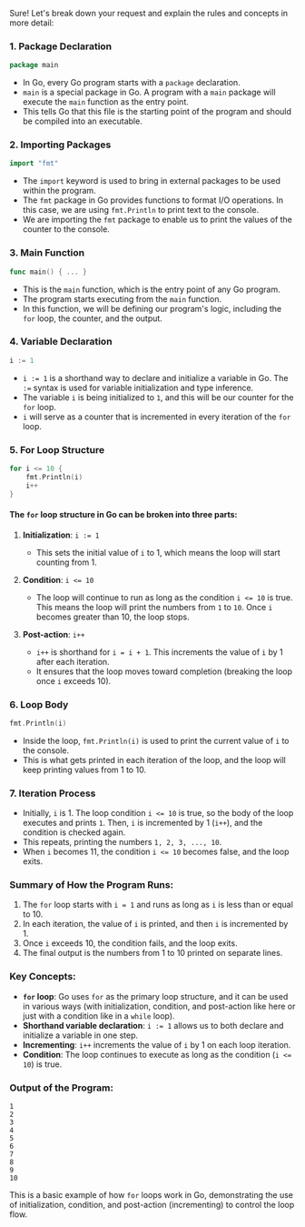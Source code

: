 Sure! Let's break down your request and explain the rules and concepts in more detail:

### 1. **Package Declaration**
```go
package main
```
- In Go, every Go program starts with a `package` declaration.
- `main` is a special package in Go. A program with a `main` package will execute the `main` function as the entry point.
- This tells Go that this file is the starting point of the program and should be compiled into an executable.

### 2. **Importing Packages**
```go
import "fmt"
```
- The `import` keyword is used to bring in external packages to be used within the program.
- The `fmt` package in Go provides functions to format I/O operations. In this case, we are using `fmt.Println` to print text to the console.
- We are importing the `fmt` package to enable us to print the values of the counter to the console.

### 3. **Main Function**
```go
func main() { ... }
```
- This is the `main` function, which is the entry point of any Go program.
- The program starts executing from the `main` function. 
- In this function, we will be defining our program's logic, including the `for` loop, the counter, and the output.

### 4. **Variable Declaration**
```go
i := 1
```
- `i := 1` is a shorthand way to declare and initialize a variable in Go. The `:=` syntax is used for variable initialization and type inference.
- The variable `i` is being initialized to `1`, and this will be our counter for the `for` loop.
- `i` will serve as a counter that is incremented in every iteration of the `for` loop.

### 5. **For Loop Structure**
```go
for i <= 10 {
    fmt.Println(i)
    i++
}
```
#### The `for` loop structure in Go can be broken into three parts:
1. **Initialization**: `i := 1`
   - This sets the initial value of `i` to 1, which means the loop will start counting from 1.
   
2. **Condition**: `i <= 10`
   - The loop will continue to run as long as the condition `i <= 10` is true. This means the loop will print the numbers from `1` to `10`. Once `i` becomes greater than 10, the loop stops.
   
3. **Post-action**: `i++`
   - `i++` is shorthand for `i = i + 1`. This increments the value of `i` by 1 after each iteration.
   - It ensures that the loop moves toward completion (breaking the loop once `i` exceeds 10).

### 6. **Loop Body**
```go
fmt.Println(i)
```
- Inside the loop, `fmt.Println(i)` is used to print the current value of `i` to the console.
- This is what gets printed in each iteration of the loop, and the loop will keep printing values from 1 to 10.

### 7. **Iteration Process**
- Initially, `i` is 1. The loop condition `i <= 10` is true, so the body of the loop executes and prints `1`. Then, `i` is incremented by 1 (`i++`), and the condition is checked again.
- This repeats, printing the numbers `1, 2, 3, ..., 10`.
- When `i` becomes 11, the condition `i <= 10` becomes false, and the loop exits.

### **Summary of How the Program Runs:**
1. The `for` loop starts with `i = 1` and runs as long as `i` is less than or equal to 10.
2. In each iteration, the value of `i` is printed, and then `i` is incremented by 1.
3. Once `i` exceeds 10, the condition fails, and the loop exits.
4. The final output is the numbers from 1 to 10 printed on separate lines.

### **Key Concepts:**
- **`for` loop**: Go uses `for` as the primary loop structure, and it can be used in various ways (with initialization, condition, and post-action like here or just with a condition like in a `while` loop).
- **Shorthand variable declaration**: `i := 1` allows us to both declare and initialize a variable in one step.
- **Incrementing**: `i++` increments the value of `i` by 1 on each loop iteration.
- **Condition**: The loop continues to execute as long as the condition (`i <= 10`) is true.

### **Output of the Program:**
```
1
2
3
4
5
6
7
8
9
10
```

This is a basic example of how `for` loops work in Go, demonstrating the use of initialization, condition, and post-action (incrementing) to control the loop flow.